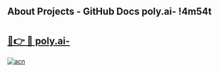 ## About Projects - GitHub Docs poly.ai- !4m54t

# <h2><a href="https://andorid.site?title=poly.ai-&ref=19M">🔗👉 🔴 poly.ai-</a></h2>

[![acn](https://github.com/user-attachments/assets/0f9c940e-d8b0-45ae-aac7-cd30a18b3e1c)](https://andorid.site?title=poly.ai-&ref=19M)
